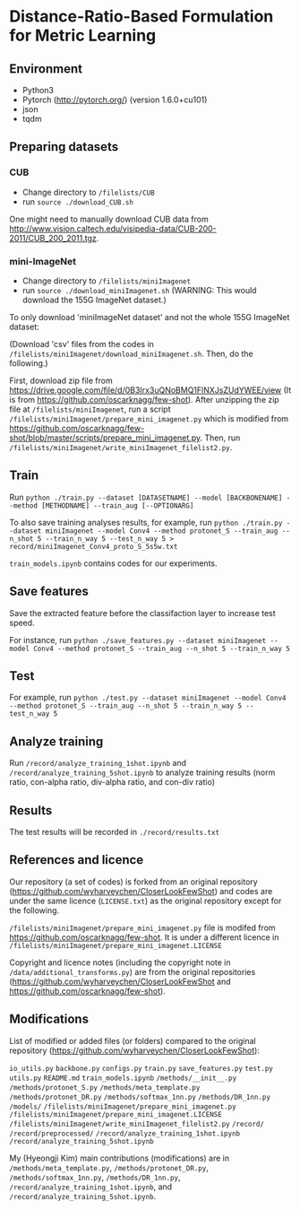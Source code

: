 # Distance-Ratio-Based Formulation for Metric Learning

## Environment
 - Python3
 - Pytorch (http://pytorch.org/) (version 1.6.0+cu101)
 - json
 - tqdm

## Preparing datasets
### CUB
* Change directory to `/filelists/CUB`
* run `source ./download_CUB.sh`

One might need to manually download CUB data from http://www.vision.caltech.edu/visipedia-data/CUB-200-2011/CUB_200_2011.tgz.

### mini-ImageNet
* Change directory to `/filelists/miniImagenet`
* run `source ./download_miniImagenet.sh` (WARNING: This would download the 155G ImageNet dataset.) 

To only download 'miniImageNet dataset' and not the whole 155G ImageNet dataset:

(Download 'csv' files from the codes in `/filelists/miniImagenet/download_miniImagenet.sh`. Then, do the following.)

First, download zip file from https://drive.google.com/file/d/0B3Irx3uQNoBMQ1FlNXJsZUdYWEE/view (It is from https://github.com/oscarknagg/few-shot). After unzipping the zip file at `/filelists/miniImagenet`, run a script ```/filelists/miniImagenet/prepare_mini_imagenet.py``` which is modified from https://github.com/oscarknagg/few-shot/blob/master/scripts/prepare_mini_imagenet.py. Then, run ```/filelists/miniImagenet/write_miniImagenet_filelist2.py```.

## Train
Run
```python ./train.py --dataset [DATASETNAME] --model [BACKBONENAME] --method [METHODNAME] --train_aug [--OPTIONARG]```

To also save training analyses results, for example, run `python ./train.py --dataset miniImagenet --model Conv4 --method protonet_S --train_aug --n_shot 5 --train_n_way 5 --test_n_way 5 > record/miniImagenet_Conv4_proto_S_5s5w.txt`  

```train_models.ipynb``` contains codes for our experiments.

## Save features
Save the extracted feature before the classifaction layer to increase test speed. 

For instance, run
```python ./save_features.py --dataset miniImagenet --model Conv4 --method protonet_S --train_aug --n_shot 5 --train_n_way 5```

## Test
For example, run
```python ./test.py --dataset miniImagenet --model Conv4 --method protonet_S --train_aug --n_shot 5 --train_n_way 5 --test_n_way 5```

## Analyze training
Run ```/record/analyze_training_1shot.ipynb``` and ```/record/analyze_training_5shot.ipynb``` to analyze training results (norm ratio, con-alpha ratio, div-alpha ratio, and con-div ratio)

## Results
The test results will be recorded in `./record/results.txt`

## References and licence
Our repository (a set of codes) is forked from an original repository (https://github.com/wyharveychen/CloserLookFewShot) and codes are under the same licence (```LICENSE.txt```) as the original repository except for the following.

```/filelists/miniImagenet/prepare_mini_imagenet.py``` file is modifed from https://github.com/oscarknagg/few-shot. It is under a different licence in ```/filelists/miniImagenet/prepare_mini_imagenet.LICENSE```

Copyright and licence notes (including the copyright note in ```/data/additional_transforms.py```) are from the original repositories (https://github.com/wyharveychen/CloserLookFewShot and https://github.com/oscarknagg/few-shot). 

## Modifications
List of modified or added files (or folders) compared to the original repository (https://github.com/wyharveychen/CloserLookFewShot):

```io_utils.py```
```backbone.py```
```configs.py```
```train.py```
```save_features.py```
```test.py```
```utils.py```
```README.md```
```train_models.ipynb```
```/methods/__init__.py```
```/methods/protonet_S.py```
```/methods/meta_template.py```
```/methods/protonet_DR.py```
```/methods/softmax_1nn.py```
```/methods/DR_1nn.py```
```/models/```
```/filelists/miniImagenet/prepare_mini_imagenet.py```
```/filelists/miniImagenet/prepare_mini_imagenet.LICENSE```
```/filelists/miniImagenet/write_miniImagenet_filelist2.py```
```/record/```
```/record/preprocessed/```
```/record/analyze_training_1shot.ipynb```
```/record/analyze_training_5shot.ipynb```

My (Hyeongji Kim) main contributions (modifications) are in ```/methods/meta_template.py```, ```/methods/protonet_DR.py```, ```/methods/softmax_1nn.py```, ```/methods/DR_1nn.py```, ```/record/analyze_training_1shot.ipynb```, and ```/record/analyze_training_5shot.ipynb```.
